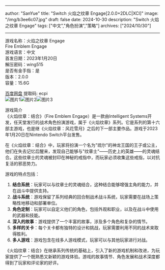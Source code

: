 
---
author: "SanYue"
title: "Switch 火焰之纹章 Engage[2.0.0+2DLC|XCI]"
image: "/img/b3ee6c07.jpg"
draft: false
date: 2024-10-30
description: "Switch 火焰之纹章 Engage"
tags: ["中文","角色扮演","策略"]
archives: ["2024/10/30"]

---

游戏名称：火焰之纹章 Engage   
Fire Emblem Engage    
游戏语言：中文  
首发日期：2023年1月20日  
解压密码：wing515  
是否有金手指：是  
版本：2.0.0   
容量：15.6G

[百度网盘](https://pan.baidu.com/s/1TXfimWurlCjHjYVlEQwDRA) 提取码: ecpi  
![图片1](/img/ea64a138.jpg)![图片2](/img/13991056.png)![图片3](/img/1df15c96.png)  

游戏简介  
《火焰纹章：结合》（Fire Emblem Engage）是一款由Intelligent Systems开发，任天堂发行的战术角色扮演游戏，属于《火焰纹章》系列。它是系列的第十六部主游戏，也是继《火焰纹章：风花雪月》之后的下一部主要作品。游戏于2023年1月20日在Nintendo Switch平台发售。

在《火焰纹章：结合》中，玩家将扮演一个名为"琉尔"的神龙王国的王子或公主，他们在失去记忆后醒来，发现自己能够与"纹章士"——历史上的英雄——的灵魂结合。这些纹章士的灵魂被封印在神秘的戒指中，而玩家必须收集这些戒指，以对抗复活的邪恶势力。

游戏的特点包括：
1. **结合系统**：玩家可以与纹章士的灵魂结合，这种结合能够增强主角的能力，并在战斗中提供支持。
2. **战斗系统**：游戏保留了系列经典的回合制战术战斗系统，玩家需要在战场上策略性地移动和部署单位。
3. **角色定制**：玩家可以自定义他们的角色，包括外观和职业，以及在战斗中使用的武器和技能。
4. **深入的故事**：游戏提供了一个丰富的故事，涉及多个角色和复杂的情节。
5. **多样的关卡**：每个关卡都有独特的设计和挑战，玩家需要利用不同的战术来取得胜利。
6. **多人游戏**：游戏包含在线多人游戏模式，玩家可以与其他玩家进行对战。

《火焰纹章：结合》在继承系列传统的基础上，引入了新的游戏机制和改进，为玩家提供了一个既熟悉又新颖的游戏体验。游戏的故事情节、角色发展和战术深度都得到了玩家和评论家的好评。
